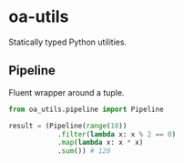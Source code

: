 # oa-utils

Statically typed Python utilities. 

## Pipeline

Fluent wrapper around a tuple.

```python
from oa_utils.pipeline import Pipeline

result = (Pipeline(range(10))
            .filter(lambda x: x % 2 == 0)
            .map(lambda x: x * x)
            .sum()) # 120
```
